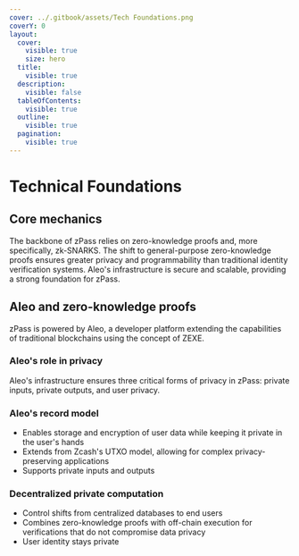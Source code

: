 ```yaml
---
cover: ../.gitbook/assets/Tech Foundations.png
coverY: 0
layout:
  cover:
    visible: true
    size: hero
  title:
    visible: true
  description:
    visible: false
  tableOfContents:
    visible: true
  outline:
    visible: true
  pagination:
    visible: true
---
```


# Technical Foundations

## Core mechanics

The backbone of zPass relies on zero-knowledge proofs and, more specifically, zk-SNARKS. The shift to general-purpose zero-knowledge proofs ensures greater privacy and programmability than traditional identity verification systems. Aleo's infrastructure is secure and scalable, providing a strong foundation for zPass.

## Aleo and zero-knowledge proofs

zPass is powered by Aleo, a developer platform extending the capabilities of traditional blockchains using the concept of ZEXE.

### Aleo's role in privacy

Aleo's infrastructure ensures three critical forms of privacy in zPass: private inputs, private outputs, and user privacy.&#x20;

### Aleo's record model

* Enables storage and encryption of user data while keeping it private in the user's hands
* Extends from Zcash's UTXO model, allowing for complex privacy-preserving applications
* Supports private inputs and outputs

### Decentralized private computation

* Control shifts from centralized databases to end users
* Combines zero-knowledge proofs with off-chain execution for verifications that do not compromise data privacy
* User identity stays private
